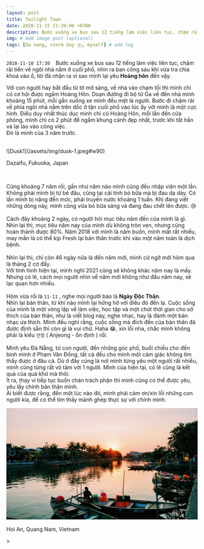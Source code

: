 ```yaml
---
layout: post
title: Twilight Town
date: 2020-11-15 21:39:00 +0700
description: Bước xuống xe bus sau 12 tiếng làm việc liên tục, chậm rãi tiến về ngôi nhà nằm ở cuối phố, nhìn ra ban công sau khi vừa tra chìa khoá vào ổ, tôi đã nhận ra vì sao mình lại yêu Hoàng hôn đến vậy.
img: # Add image post (optional)
tags: [Da nang, storm day ⛈️, myself] # add tag
---
```

`2018-11-10 17:30` &nbsp;&nbsp; Bước xuống xe bus sau 12 tiếng làm việc liên tục, chậm rãi tiến về ngôi nhà nằm ở cuối phố, nhìn ra ban công sau khi vừa tra chìa khoá vào ổ, tôi đã nhận ra vì sao mình lại yêu **Hoàng hôn** đến vậy.

Với con người hay bắt đầu từ tờ mờ sáng, về nhà vào chạm tối thì mình chỉ có cơ hội được ngắm Hoàng Hôn. Doạn đường đi bộ từ Ga về đến nhà mình khoảng 15 phút, mỗi gần xuống xe mình đều mệt lả người. Bước đi chậm rãi về phía ngôi nhà nằm trên dốc ở tận cuối phố vào lúc ấy với mình là một cực hình. Điều duy nhất thúc dục mình chỉ có Hoàng Hôn, mỗi lần đến cửa phòng, mình chỉ có 2 phút để ngắm khung cảnh đẹp nhất, trước khi tắt hẳn và lại lao vào công việc.
<br>
Đó là mình của 3 năm trước.

<br>
![Dusk1](/assets/img/dusk-1.jpeg#w90)
<p class="center">
Dazaifu, Fukuoka, Japan
</p>
<br>

Cũng khoảng 7 năm rồi, gần như năm nào mình cũng đều nhập viện một lần. Không phải mình bị từ bé đâu, cũng tại cái tính bỏ bữa mà bị đau dạ dày. Có lần mình bị nặng đến mức, phải truyền nước khoảng 1 tuần. Khi đang viết những dòng này, mình cũng vừa bỏ bữa sáng và đang đau chết lên được. 😢
<br>
<br>
Cách đây khoảng 2 ngày, có người hỏi mục tiêu năm đến của mình là gì. Nhìn lại thì, mục tiêu năm nay của mình dù không tròn vẹn, nhưng cũng hoàn thành được 80%. Năm 2018 với mình là  năm buồn, mình mất rất nhiều, may mắn là có thể kịp Fresh lại bản thân trước khi vào một năm toàn là dịch bệnh.
<br>
<br>
Nhìn lại thì, chỉ còn 46 ngày nữa là đến năm mới, mình cứ ngỡ mới hôm qua là tháng 2 cơ đấy.
<br>
Với tình hình hiện tại, mình nghĩ 2021 cũng sẽ không khác năm nay là mấy. Nhưng có lẽ, cách mọi người nhìn về năm mới không như đầu năm nay, sẽ lạc quan hơn nhiều.
<br>
<br>
Hôm vừa rồi là `11-11` , nghe mọi người bảo là **Ngày Độc Thân**. 
<br>
Nhìn lại bản thân, từ khi nào mình lại hững hờ với điều đó đến lạ. Cuộc sống của mình là một vòng lặp về làm việc, học tập và một chút thời gian cho sở thích của bản thân, như là viết blog này, nghe nhạc, hay là đánh một bản nhạc ưa thích. Mình đều nghĩ rằng, cuộc sống mà đích đến của bản thân đã được định sẵn thì còn gì là vui chứ. Haha 😂, xin lỗi nha, chắc mình không phải là kiểu `안정` ( Anjeong - ổn định ) rồi. 
<br>
<br>
Mình yêu Đà Nẵng, từ con người, đến những góc phố, buổi chiều cho đến bình minh ở Phạm Văn Đồng, tất cả đều cho mình một cảm giác không tìm thấy được ở đâu cả. Dù ở đây cũng là nơi mình từng yêu một người rất nhiều, mình cũng từng rất vô tâm với 1 người. Mình của hiện tại, có lẽ cũng là kết quả của quá khứ mà thôi. 
<br>
Ít ra, thay vì tiếp tục buồn chán trách phận thì mình cũng có thể được yêu, yêu lấy chính bản thân mình.
<br>
Ai biết được rằng, đến một lúc nào đó, mình phải cảm ơn/xin lỗi những con người kia, để có thể tìm thấy mảnh ghép thực sự với chính mình.

![Dusk2](/assets/img/dusk-2.jpg#w100)
<p class="center">
Hoi An, Quang Nam, Vietnam
</p>

<script type="text/javascript">
  $('meta[property=og\\:image]').attr('content', "{{ site.url }}{{ site.baseurl }}/assets/img/dusk-2.jpg");
</script>>
